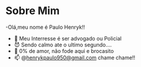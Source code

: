# Sobre Mim
-Olá,meu nome é Paulo Henryk!!
- :bear: Meu Interresse é ser advogado ou Policial
- :smiling_imp: Sendo calmo ate o ultimo segundo....
- 💞 0% de amor, não fode aqui e brocasito
- 📫 @henrykpaulo950@gmail.com chame chame!!

<!---
Sempre na postura na emoção ja tem varios!!
--->
